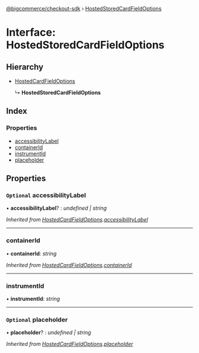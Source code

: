 [@bigcommerce/checkout-sdk](../README.md) › [HostedStoredCardFieldOptions](hostedstoredcardfieldoptions.md)

# Interface: HostedStoredCardFieldOptions

## Hierarchy

* [HostedCardFieldOptions](hostedcardfieldoptions.md)

  ↳ **HostedStoredCardFieldOptions**

## Index

### Properties

* [accessibilityLabel](hostedstoredcardfieldoptions.md#optional-accessibilitylabel)
* [containerId](hostedstoredcardfieldoptions.md#containerid)
* [instrumentId](hostedstoredcardfieldoptions.md#instrumentid)
* [placeholder](hostedstoredcardfieldoptions.md#optional-placeholder)

## Properties

### `Optional` accessibilityLabel

• **accessibilityLabel**? : *undefined | string*

*Inherited from [HostedCardFieldOptions](hostedcardfieldoptions.md).[accessibilityLabel](hostedcardfieldoptions.md#optional-accessibilitylabel)*

___

###  containerId

• **containerId**: *string*

*Inherited from [HostedCardFieldOptions](hostedcardfieldoptions.md).[containerId](hostedcardfieldoptions.md#containerid)*

___

###  instrumentId

• **instrumentId**: *string*

___

### `Optional` placeholder

• **placeholder**? : *undefined | string*

*Inherited from [HostedCardFieldOptions](hostedcardfieldoptions.md).[placeholder](hostedcardfieldoptions.md#optional-placeholder)*
